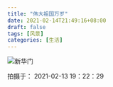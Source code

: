 ```yaml
---
title: "伟大祖国万岁"
date: 2021-02-14T21:49:16+08:00
draft: false
tags: [风景]
categories: [生活]
---
```


![新华门](https://cdn.jsdelivr.net/gh/ai0376/ownwiki.pic.0@master/IMG_20210213_192229.jpg)

拍摄于： 2021-02-13 19：22：29
<!--more-->